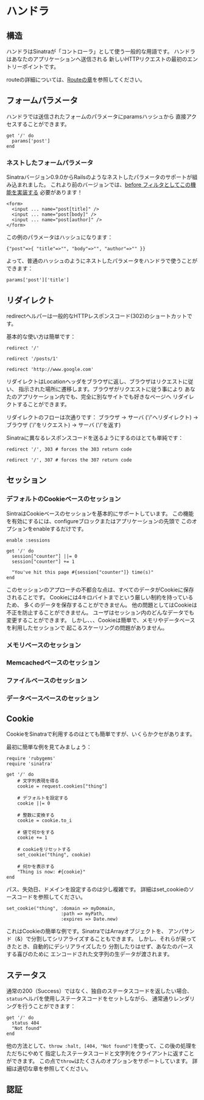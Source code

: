 ハンドラ
========

構造
---------

ハンドラはSinatraが「コントローラ」として使う一般的な用語です。
ハンドラはあなたのアプリケーションへ送信される
新しいHTTPリクエストの最初のエントリーポイントです。

routeの詳細については、[Routeの章](#routes)を参照してください。

フォームパラメータ
---------------
ハンドラでは送信されたフォームのパラメータにparamsハッシュから
直接アクセスすることができます。

    get '/' do
      params['post']
    end
    
### ネストしたフォームパラメータ

Sinatraバージョン0.9.0からRailsのようなネストしたパラメータのサポートが組み込まれました。
これより前のバージョンでは、[before フィルタとしてこの機能を実装する](#nested_params_as_filter)
必要があります！

    <form>
      <input ... name="post[title]" />
      <input ... name="post[body]" />
      <input ... name="post[author]" />
    </form>
    

この例のパラメータはハッシュになります：
    
    {"post"=>{ "title"=>"", "body"=>"", "author"=>"" }}

よって、普通のハッシュのようにネストしたパラメータをハンドラで使うことができます：

    params['post']['title']

リダイレクト
--------

redirectヘルパーは一般的なHTTPレスポンスコード(302)のショートカットです。

基本的な使い方は簡単です：

    redirect '/'

    redirect '/posts/1'

    redirect 'http://www.google.com'

リダイレクトはLocationヘッダをブラウザに返し、ブラウザはリクエストに従い、
指示された場所に遷移します。ブラウザがリクエストに従う事により
あなたのアプリケーション内でも、完全に別なサイトでも好きなページへ
リダイレクトすることができます。

リダイレクトのフローは次通りです：
ブラウザ → サーバ ('/'へリダイレクト) → ブラウザ ('/'をリクエスト) → サーバ ('/'を返す)

Sinatraに異なるレスポンスコードを送るようにするのはとても単純です：

    redirect '/', 303 # forces the 303 return code

    redirect '/', 307 # forces the 307 return code

セッション
--------

### デフォルトのCookieベースのセッション

SintraはCookieベースのセッションを基本的にサポートしています。
この機能を有効にするには、configureブロックまたはアプリケーションの先頭で
このオプションをenableするだけです。

    enable :sessions

    get '/' do
      session["counter"] ||= 0
      session["counter"] += 1

      "You've hit this page #{session["counter"]} time(s)"
    end

このセッションのアプローチの不都合な点は、すべてのデータがCookieに保存されることです。
Cookieには4キロバイトまでという厳しい制約を持っているため、
多くのデータを保存することができません。
他の問題としてはCookieは不正を防止することができません。
ユーザはセッション内のどんなデータでも変更することができます。
しかし、、、Cookieは簡単で、メモリやデータベースを利用したセッションで
起こるスケーリングの問題がありません。

### メモリベースのセッション

### Memcachedベースのセッション

### ファイルベースのセッション

### データベースベースのセッション


Cookie
-------

CookieをSinatraで利用するのはとても簡単ですが、いくらかクセがあります。

最初に簡単な例を見てみましょう：

    require 'rubygems'
    require 'sinatra'

    get '/' do
        # 文字列表現を得る
        cookie = request.cookies["thing"]

        # デフォルトを設定する
        cookie ||= 0

        # 整数に変換する
        cookie = cookie.to_i

        # 値で何かをする
        cookie += 1

        # cookieをリセットする
        set_cookie("thing", cookie)

        # 何かを表示する
        "Thing is now: #{cookie}"
    end

パス、失効日、ドメインを設定するのは少し複雑です。
詳細はset\_cookieのソースコードを参照してください。

    set_cookie("thing", :domain => myDomain,
                        :path => myPath,
                        :expires => Date.new)

これはCookieの簡単な例です。SinatraではArrayオブジェクトを、
アンパサンド（&amp;）で分割してシリアライズすることもできます。
しかし、それらが戻ってきたとき、自動的にデシリアライズしたり
分割したりはせず、あなたのパースする喜びのために
エンコードされた文字列の生データが渡されます。

ステータス
------

通常の200（Success）ではなく、独自のステータスコードを返したい場合、
`status`ヘルパを使用しステータスコードをセットしながら、
通常通りレンダリングを行うことができます：

    get '/' do
      status 404
      "Not found"
    end

他の方法として、`throw :halt, [404, "Not found"]`を使って、この後の処理をただちにやめて
指定したステータスコードと文字列をクライアントに返すことができます。
この点で`throw`はたくさんのオプションをサポートしています。
詳細は適切な章を参照してください。

認証
--------------

